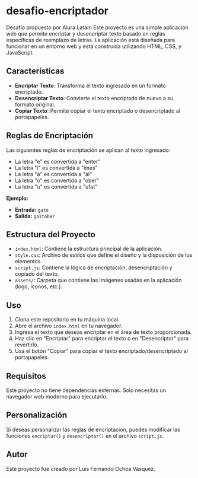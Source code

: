# desafio-encriptador
Desafío propuesto por Alura Latam
Este proyecto es una simple aplicación web que permite encriptar y desencriptar texto basado en reglas específicas de reemplazo de letras. La aplicación está diseñada para funcionar en un entorno web y está construida utilizando HTML, CSS, y JavaScript.

## Características

- **Encriptar Texto**: Transforma el texto ingresado en un formato encriptado.
- **Desencriptar Texto**: Convierte el texto encriptado de nuevo a su formato original.
- **Copiar Texto**: Permite copiar el texto encriptado o desencriptado al portapapeles.

## Reglas de Encriptación

Las siguientes reglas de encriptación se aplican al texto ingresado:

- La letra "e" es convertida a "enter"
- La letra "i" es convertida a "imes"
- La letra "a" es convertida a "ai"
- La letra "o" es convertida a "ober"
- La letra "u" es convertida a "ufat"

**Ejemplo:**

- **Entrada:** `gato`
- **Salida:** `gaitober`

## Estructura del Proyecto

- `index.html`: Contiene la estructura principal de la aplicación.
- `style.css`: Archivo de estilos que define el diseño y la disposición de los elementos.
- `script.js`: Contiene la lógica de encriptación, desencriptación y copiado del texto.
- `assets/`: Carpeta que contiene las imágenes usadas en la aplicación (logo, íconos, etc.).

## Uso

1. Clona este repositorio en tu máquina local.
2. Abre el archivo `index.html` en tu navegador.
3. Ingresa el texto que deseas encriptar en el área de texto proporcionada.
4. Haz clic en "Encriptar" para encriptar el texto o en "Desencriptar" para revertirlo.
5. Usa el botón "Copiar" para copiar el texto encriptado/desencriptado al portapapeles.

## Requisitos

Este proyecto no tiene dependencias externas. Solo necesitas un navegador web moderno para ejecutarlo.

## Personalización

Si deseas personalizar las reglas de encriptación, puedes modificar las funciones `encriptar()` y `desencriptar()` en el archivo `script.js`.

## Autor

Este proyecto fue creado por Luis Fernando Ochoa Vásquez.
